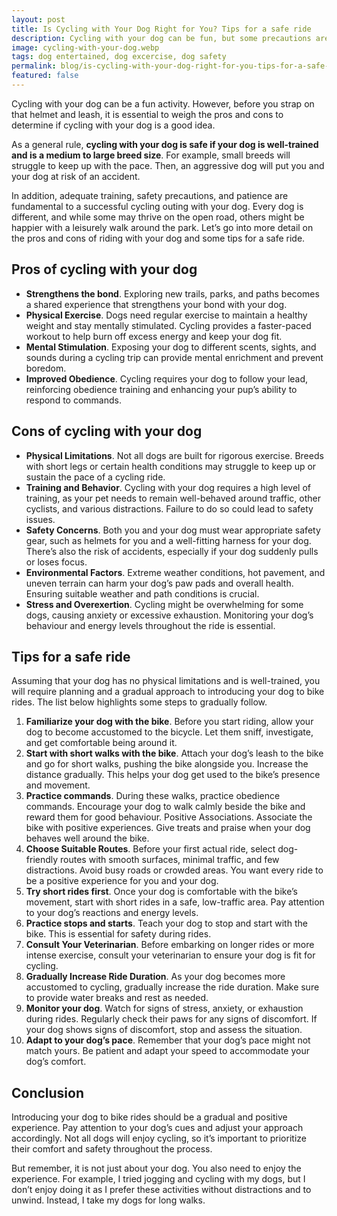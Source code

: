 ```yaml
---
layout: post
title: Is Cycling with Your Dog Right for You? Tips for a safe ride
description: Cycling with your dog can be fun, but some precautions are needed. This post discusses the pros and cons of riding with your dog and tips for a safe ride.
image: cycling-with-your-dog.webp
tags: dog entertained, dog excercise, dog safety
permalink: blog/is-cycling-with-your-dog-right-for-you-tips-for-a-safe-ride
featured: false
---
```


Cycling with your dog can be a fun activity. However, before you strap on that helmet and leash, it is essential to weigh the pros and cons to determine if cycling with your dog is a good idea.

As a general rule, **cycling with your dog is safe if your dog is well-trained and is a medium to large breed size**. For example, small breeds will struggle to keep up with the pace. Then, an aggressive dog will put you and your dog at risk of an accident.

In addition, adequate training, safety precautions, and patience are fundamental to a successful cycling outing with your dog. Every dog is different, and while some may thrive on the open road, others might be happier with a leisurely walk around the park. Let’s go into more detail on the pros and cons of riding with your dog and some tips for a safe ride.

## Pros of cycling with your dog

- **Strengthens the bond**. Exploring new trails, parks, and paths becomes a shared experience that strengthens your bond with your dog.
- **Physical Exercise**. Dogs need regular exercise to maintain a healthy weight and stay mentally stimulated. Cycling provides a faster-paced workout to help burn off excess energy and keep your dog fit.
- **Mental Stimulation**. Exposing your dog to different scents, sights, and sounds during a cycling trip can provide mental enrichment and prevent boredom.
- **Improved Obedience**. Cycling requires your dog to follow your lead, reinforcing obedience training and enhancing your pup’s ability to respond to commands.

## Cons of cycling with your dog

- **Physical Limitations**. Not all dogs are built for rigorous exercise. Breeds with short legs or certain health conditions may struggle to keep up or sustain the pace of a cycling ride.
- **Training and Behavior**. Cycling with your dog requires a high level of training, as your pet needs to remain well-behaved around traffic, other cyclists, and various distractions. Failure to do so could lead to safety issues.
- **Safety Concerns**. Both you and your dog must wear appropriate safety gear, such as helmets for you and a well-fitting harness for your dog. There’s also the risk of accidents, especially if your dog suddenly pulls or loses focus.
- **Environmental Factors**. Extreme weather conditions, hot pavement, and uneven terrain can harm your dog’s paw pads and overall health. Ensuring suitable weather and path conditions is crucial.
- **Stress and Overexertion**. Cycling might be overwhelming for some dogs, causing anxiety or excessive exhaustion. Monitoring your dog’s behaviour and energy levels throughout the ride is essential.

## Tips for a safe ride

Assuming that your dog has no physical limitations and is well-trained, you will require planning and a gradual approach to introducing your dog to bike rides. The list below highlights some steps to gradually follow.

1. **Familiarize your dog with the bike**. Before you start riding, allow your dog to become accustomed to the bicycle. Let them sniff, investigate, and get comfortable being around it.
2. **Start with short walks with the bike**. Attach your dog’s leash to the bike and go for short walks, pushing the bike alongside you. Increase the distance gradually. This helps your dog get used to the bike’s presence and movement.
3. **Practice commands**. During these walks, practice obedience commands. Encourage your dog to walk calmly beside the bike and reward them for good behaviour.
   Positive Associations. Associate the bike with positive experiences. Give treats and praise when your dog behaves well around the bike.
4. **Choose Suitable Routes**. Before your first actual ride, select dog-friendly routes with smooth surfaces, minimal traffic, and few distractions. Avoid busy roads or crowded areas. You want every ride to be a positive experience for you and your dog.
5. **Try short rides first**. Once your dog is comfortable with the bike’s movement, start with short rides in a safe, low-traffic area. Pay attention to your dog’s reactions and energy levels.
6. **Practice stops and starts**. Teach your dog to stop and start with the bike. This is essential for safety during rides.
7. **Consult Your Veterinarian**. Before embarking on longer rides or more intense exercise, consult your veterinarian to ensure your dog is fit for cycling.
8. **Gradually Increase Ride Duration**. As your dog becomes more accustomed to cycling, gradually increase the ride duration. Make sure to provide water breaks and rest as needed.
9. **Monitor your dog**. Watch for signs of stress, anxiety, or exhaustion during rides. Regularly check their paws for any signs of discomfort. If your dog shows signs of discomfort, stop and assess the situation.
10. **Adapt to your dog’s pace**. Remember that your dog’s pace might not match yours. Be patient and adapt your speed to accommodate your dog’s comfort.

## Conclusion

Introducing your dog to bike rides should be a gradual and positive experience. Pay attention to your dog’s cues and adjust your approach accordingly. Not all dogs will enjoy cycling, so it’s important to prioritize their comfort and safety throughout the process.

But remember, it is not just about your dog. You also need to enjoy the experience. For example, I tried jogging and cycling with my dogs, but I don’t enjoy doing it as I prefer these activities without distractions and to unwind. Instead, I take my dogs for long walks.
